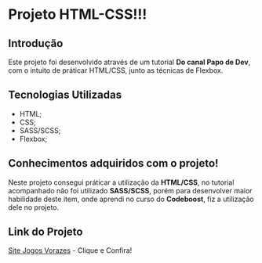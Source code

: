 # Projeto HTML-CSS!!!

## Introdução

Este projeto foi desenvolvido através de um tutorial **Do canal Papo de Dev**, com o intuito de práticar HTML/CSS, junto as técnicas de Flexbox. 

## Tecnologias Utilizadas 

- HTML;
- CSS;
- SASS/SCSS;
- Flexbox;

## Conhecimentos adquiridos com o projeto!

Neste projeto consegui práticar a utilização da **HTML/CSS**, no tutorial acompanhado não foi utilizado **SASS/SCSS**, porém para desenvolver maior habilidade deste item, onde aprendi no curso do **Codeboost**, fiz a utilização dele no projeto. 

## Link do Projeto

[Site Jogos Vorazes](https://html-css-jogos-vorazes.netlify.app/) - Clique e Confira!